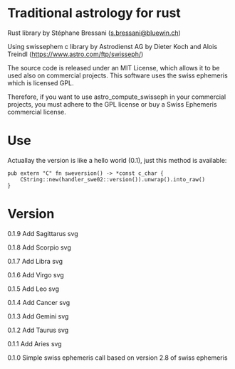 # Traditional astrology for rust

Rust library by Stéphane Bressani (s.bressani@bluewin.ch)

Using swissephem c library by Astrodienst AG
by Dieter Koch and Alois Treindl (https://www.astro.com/ftp/swisseph/)

The source code is released under an MIT License, which allows it to be used
also on commercial projects. This software uses the swiss ephemeris which is
licensed GPL.

Therefore, if you want to use astro_compute_swisseph in your commercial
projects, you must adhere to the GPL license or buy a Swiss Ephemeris
commercial license.

# Use
Actuallay the version is like a hello world (0.1), just this method is available:

```
pub extern "C" fn sweversion() -> *const c_char {
    CString::new(handler_swe02::version()).unwrap().into_raw()
}
```

# Version
0.1.9
Add Sagittarus svg

0.1.8
Add Scorpio svg

0.1.7
Add Libra svg

0.1.6
Add Virgo svg

0.1.5
Add Leo svg

0.1.4
Add Cancer svg

0.1.3
Add Gemini svg

0.1.2
Add Taurus svg

0.1.1
Add Aries svg

0.1.0
Simple swiss ephemeris call based on version 2.8 of swiss ephemeris
